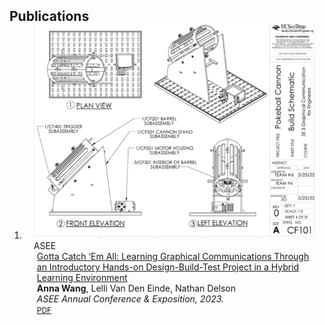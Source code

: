 <h2 id="publications" style="margin: 2px 0px -15px;">Publications</h2>

<div class="publications">
<ol class="bibliography">

<li>
<div class="pub-row">

  <div class="col-sm-3 abbr" style="position: relative;padding-right: 15px;padding-left: 15px;">
    <img src="assets/img/asee_thumbnail.png" class="teaser img-fluid z-depth-1">
    <abbr class="badge">ASEE</abbr>
  </div>

  <div class="col-sm-9" style="position: relative;padding-right: 15px;padding-left: 20px;">
    <div class="papertitle"><a href="https://peer.asee.org/gotta-catch-em-all-learning-graphical-communications-through-an-introductory-hands-on-design-build-test-project-in-a-hybrid-learning-environment">Gotta Catch ‘Em All: Learning Graphical Communications Through an Introductory Hands-on Design-Build-Test Project in a Hybrid Learning Environment</a></div>
    <div class="author"><strong>Anna Wang</strong>, Lelli Van Den Einde, Nathan Delson</div>
    <div class="periodical"><em>ASEE Annual Conference & Exposition<strong></strong>, 2023.</em></div>
    <div class="links">
      <a href="assets/files/ASEE2023.pdf" class="btn btn-sm z-depth-0" role="button" target="_blank" style="font-size:12px;">PDF</a>
<!--      <a href="https://github.com/yaoyao-liu/mnemonics" class="btn btn-sm z-depth-0" role="button" target="_blank" style="font-size:12px;">Code</a>
      <a href="https://class-il.mpi-inf.mpg.de/mnemonics/" class="btn btn-sm z-depth-0" role="button" target="_blank" style="font-size:12px;">Project Page</a>
      <a href="https://dblp.uni-trier.de/rec/conf/cvpr/LiuSLSS20.html?view=bibtex" class="btn btn-sm z-depth-0" role="button" target="_blank" style="font-size:12px;">BibTex</a>
      <strong><i style="color:#e74d3c">Oral Presentation</i></strong> -->
    </div>
  </div>
</div>
</li>
  
<br>

</ol>
</div>
